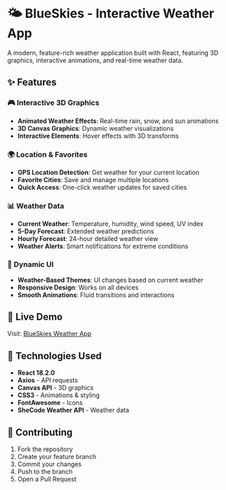 # 🌤️ BlueSkies - Interactive Weather App

A modern, feature-rich weather application built with React, featuring 3D graphics, interactive animations, and real-time weather data.

## ✨ Features

### 🎮 Interactive 3D Graphics
- **Animated Weather Effects**: Real-time rain, snow, and sun animations
- **3D Canvas Graphics**: Dynamic weather visualizations
- **Interactive Elements**: Hover effects with 3D transforms

### 🌍 Location & Favorites
- **GPS Location Detection**: Get weather for your current location
- **Favorite Cities**: Save and manage multiple locations
- **Quick Access**: One-click weather updates for saved cities

### 📊 Weather Data
- **Current Weather**: Temperature, humidity, wind speed, UV index
- **5-Day Forecast**: Extended weather predictions
- **Hourly Forecast**: 24-hour detailed weather view
- **Weather Alerts**: Smart notifications for extreme conditions

### 🎨 Dynamic UI
- **Weather-Based Themes**: UI changes based on current weather
- **Responsive Design**: Works on all devices
- **Smooth Animations**: Fluid transitions and interactions

## 🚀 Live Demo

Visit: [BlueSkies Weather App](https://github.com/Pratibha0618/BlueSkies)


## 🔧 Technologies Used

- **React 18.2.0**
- **Axios** - API requests
- **Canvas API** - 3D graphics
- **CSS3** - Animations & styling
- **FontAwesome** - Icons
- **SheCode Weather API** - Weather data


## 🤝 Contributing

1. Fork the repository
2. Create your feature branch
3. Commit your changes
4. Push to the branch
5. Open a Pull Request

